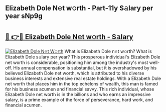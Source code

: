 ## Elizabeth Dole N𝚎t w𝚘rth - Part-11y S𝚊lary per year sNp9g

# <h2><a href="http://gc49fp7.nevu.top/?p=Elizabeth+Dole">🔗 👉🔴 Elizabeth Dole N𝚎t w𝚘rth - S𝚊lary</a></h2>

[![Elizabeth Dole N𝚎t W𝚘rth](https://i.imgur.com/Oavwk0R.jpeg)](http://gc49fp7.nevu.top/?p=Elizabeth+Dole)
What is Elizabeth Dole n𝚎t w𝚘rth? What is Elizabeth Dole s𝚊lary per year?
This prosperous individual's Elizabeth Dole net worth is considerable, positioning him among the industry's most well-off. His annual compensation is substantial, but it is overshadowed by his believed Elizabeth Dole net worth, which is attributed to his diverse business interests and extensive real estate holdings. With a Elizabeth Dole net worth that places him in the top echelons of wealth, this man is famed for his business acumen and financial savvy. This rich individual, whose Elizabeth Dole net worth is in the billions and who earns an impressive salary, is a prime example of the force of perseverance, hard work, and financial acumen.
